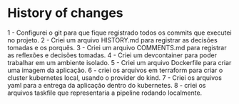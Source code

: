 # History of changes

1 - Configurei o git para que fique registrado todos os commits que executei no projeto.
2 - Criei um arquivo HISTORY.md para registrar as decisões tomadas e os porquês.
3 - Criei um arquivo COMMENTS.md para registrar as reflexões e decisões tomadas.
4 - Criei um devcontainer para poder trabalhar em um ambiente isolado.
5 - Criei um arquivo Dockerfile para criar uma imagem da aplicação.
6 - criei os arquivos em terraform para criar o cluster kubernetes local, usando o provider do kind.
7 - Criei os arquivos yaml para a entrega da aplicação dentro do kubernetes.
8 - criei os arquivos taskfile que representaria a pipeline rodando localmente.
